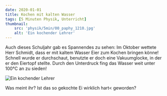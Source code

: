```yaml
---
date: 2020-01-01
title: Kochen mit kalten Wasser
tags: [5 Minuten Physik, Unterricht]
thumbnail: 
    src: 'physik/5min/00_paphy_1210.jpg'
    alt: 'Ein kochender Lehrer'
---
```


Auch dieses Schuljahr gab es Spannendes zu sehen: Im Oktober wettete
 Herr Schmidt, dass er mit kaltem Wasser Eier zum Kochen bringen
 könne!  Schnell wurde er durchschaut, benutzte er doch eine
 Vakuumglocke, in der er den Eiertopf stellte. Durch den Unterdruck
 fing das Wasser weit unter 100°C an zu sieden! 
 
![Ein kochender Lehrer](/images/physik/5min/00_paphy_1210.jpg)

 Was meint ihr? Ist das so gekochte Ei wirklich hart<
 geworden?